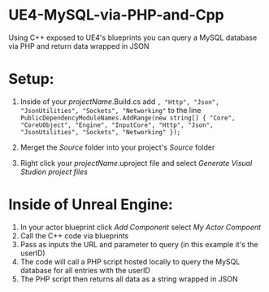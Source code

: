 # UE4-MySQL-via-PHP-and-Cpp
Using C++ exposed to UE4's blueprints you can query a MySQL database via PHP and return data wrapped in JSON

# Setup:
1) Inside of your *projectName*.Build.cs add ` , "Http", "Json", "JsonUtilities", "Sockets", "Networking" ` to the line
`PublicDependencyModuleNames.AddRange(new string[] { "Core", "CoreUObject", "Engine", "InputCore", "Http", "Json", "JsonUtilities", "Sockets", "Networking" });`

2) Merget the *Source* folder into your project's *Source* folder

3) Right click your *projectName*.uproject file and select *Generate Visual Studion project files*

# Inside of Unreal Engine:
1) In your actor blueprint click *Add Component* select *My Actor Compoent*
2) Call the C++ code via blueprints
3) Pass as inputs the URL and parameter to query (in this example it's the userID)
4) The code will call a PHP script hosted locally to query the MySQL database for all entries with the userID
5) The PHP script then returns all data as a string wrapped in JSON

